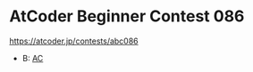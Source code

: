 # AtCoder Beginner Contest 086

https://atcoder.jp/contests/abc086

- B: [AC](https://atcoder.jp/contests/abc086/submissions/33968927)

